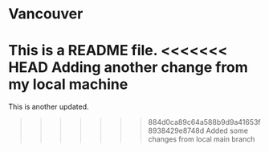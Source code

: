 # Vancouver
This is a README file.
<<<<<<< HEAD
Adding another change from my local machine
=======
This is another updated.
>>>>>>> 884d0ca89c64a588b9d9a41653f8938429e8748d
Added some changes from local main branch
